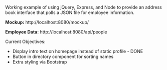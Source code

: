 Working example of using jQuery, Express, and Node to provide an address book interface that polls
a JSON file for employee information.

**Mockup:**
http://localhost:8080/mockup/

**Employee Data:**
		http://localhost:8080/api/people

Current Objectives: 
* Display intro text on homepage instead of static profile - DONE
* Button in directory component for sorting names
* Extra styling via Bootstrap

